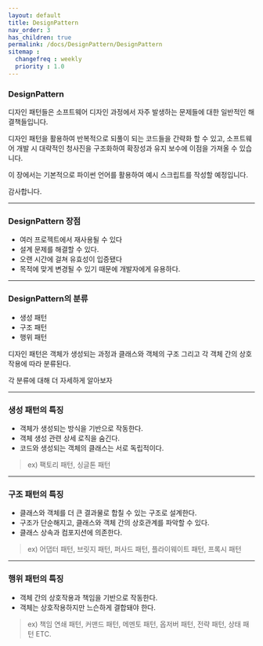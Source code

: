 ```yaml
---
layout: default
title: DesignPattern
nav_order: 3
has_children: true
permalink: /docs/DesignPattern/DesignPattern
sitemap :
  changefreq : weekly
  priority : 1.0
---
```


### DesignPattern

디자인 패턴들은 소프트웨어 디자인 과정에서 자주 발생하는 문제들에 대한 일반적인 해결책들입니다.

디자인 패턴을 활용하여 반복적으로 되풀이 되는 코드들을 간략화 할 수 있고, 소프트웨어 개발 시 대략적인 청사진을 
구조화하여 확장성과 유지 보수에 이점을 가져올 수 있습니다.

이 장에서는 기본적으로 파이썬 언어를 활용하여 예시 스크립트를 작성할 예정입니다.

감사합니다.

---
### DesignPattern 장점

- 여러 프로젝트에서 재사용될 수 있다
- 설계 문제를 해결할 수 있다.
- 오랜 시간에 걸쳐 유효성이 입증됐다
- 목적에 맞게 변경될 수 있기 때문에 개발자에게 유용하다.

---

### DesignPattern의 분류

- 생성 패턴
- 구조 패턴
- 행위 패턴

디자인 패턴은 객체가 생성되는 과정과 클래스와 객체의 구조 그리고 각 객체 간의 상호작용에 따라 분류된다.

각 분류에 대해 더 자세하게 알아보자

---

### 생성 패턴의 특징

- 객체가 생성되는 방식을 기반으로 작동한다.
- 객체 생성 관련 상세 로직을 숨긴다.
- 코드와 생성되는 객체의 클래스는 서로 독립적이다.
> ex) 팩토리 패턴, 싱글톤 패턴

---

### 구조 패턴의 특징

- 클래스와 객체를 더 큰 결과물로 합칠 수 있는 구조로 설계한다.
- 구조가 단순해지고, 클래스와 객체 간의 상호관계를 파악할 수 있다.
- 클래스 상속과 컴포지션에 의존한다.

> ex) 어댑터 패턴, 브릿지 패턴, 퍼사드 패턴, 플라이웨이트 패턴, 프록시 패턴

---

### 행위 패턴의 특징

- 객체 간의 상호작용과 책임을 기반으로 작동한다.
- 객체는 상호작용하지만 느슨하게 결합돼야 한다.

> ex) 책임 연쇄 패턴, 커맨드 패턴, 메멘토 패턴, 옵저버 패턴, 전략 패턴, 상태 패턴 ETC.